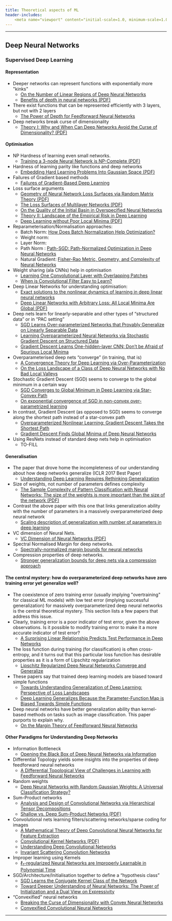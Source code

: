 ```yaml
---
title: Theoretical aspects of ML
header-includes:
    <meta name="viewport" content="initial-scale=1.0, minimum-scale=1.0, maximum-scale=1.0, user-scalable=no" />
---
```



- - - -
## Deep Neural Networks

### Supervised Deep Learning
#### Representation
* Deeper networks can represent functions with exponentially more "kinks" 
  - [On the Number of Linear Regions of Deep Neural Networks](https://arxiv.org/abs/1402.1869)
  - [Benefits of depth in neural networks (PDF)](http://proceedings.mlr.press/v49/telgarsky16.pdf)
* There exist functions that can be represented efficiently with 3 layers, but not with 2 layers 
  - [The Power of Depth for Feedforward Neural Networks](https://arxiv.org/abs/1512.03965)
* Deep networks break curse of dimensionality 
  - [Theory I: Why and When Can Deep Networks Avoid the Curse of Dimensionality? (PDF)](https://cbmm.mit.edu/sites/default/files/publications/CBMM-Memo-058-v6.pdf)

#### Optimisation 
* NP Hardness of learning even small networks.
  - [Training a 3-node Neural Network is NP-Complete (PDF)](https://papers.nips.cc/paper/125-training-a-3-node-neural-network-is-np-complete.pdf)
* Hardness of learning parity like functions and deep networks
  - [Embedding Hard Learning Problems Into Gaussian Space (PDF)](https://core.ac.uk/download/pdf/62919210.pdf)
* Failures of Gradient based methods
  - [Failures of Gradient-Based Deep Learning](https://arxiv.org/abs/1703.07950.abs)
* Loss surface arguments
  - [Geometry of Neural Network Loss Surfaces via Random Matrix Theory (PDF)](http://proceedings.mlr.press/v70/pennington17a/pennington17a.pdf)
  - [The Loss Surfaces of Multilayer Networks (PDF)](http://proceedings.mlr.press/v38/choromanska15.pdf)
  - [On the Quality of the Initial Basin in Overspecified Neural Networks](https://arxiv.org/abs/1511.04210)
  - [Theory II: Landscape of the Empirical Risk in Deep Learning](https://arxiv.org/abs/1703.09833abs)
  - [Deep Learning without Poor Local Minima (PDF)](http://papers.nips.cc/paper/6112-deep-learning-without-poor-local-minima.pdf)
* Reparameterisation/Normalisation approaches:
  - Batch Norm: [How Does Batch Normalization Help Optimization?](https://arxiv.org/abs/1805.11604)
  - Weight norm: 
  - Layer Norm: 
  - Path Norm : [Path-SGD: Path-Normalized Optimization in Deep Neural Networks](https://arxiv.org/abs/1506.02617)
  - Natural Gradient: [Fisher-Rao Metric, Geometry, and Complexity of Neural Networks](https://arxiv.org/abs/1711.01530)
* Weight sharing (ala CNNs) help in optimisation
  - [Learning One Convolutional Layer with Overlapping Patches](https://arxiv.org/abs/1802.02547)
  - [When is Convolutional Filter Easy to Learn?](https://arxiv.org/abs/1709.06129)
* Deep Linear Networks for understanding optimisation:
  - [Exact solutions to the nonlinear dynamics of learning in deep linear neural networks](https://arxiv.org/abs/1312.6120)
  - [Deep Linear Networks with Arbitrary Loss: All Local Minima Are Global (PDF)](http://proceedings.mlr.press/v80/laurent18a/laurent18a.pdf)
* Deep nets learn for linearly-separable and other types of “structured data” or in “PAC setting”
  - [SGD Learns Over-parameterized Networks that Provably Generalize on Linearly Separable Data](https://arxiv.org/abs/1710.10174)
  - [Learning Overparameterized Neural Networks via Stochastic Gradient Descent on Structured Data](https://arxiv.org/abs/1808.01204)
  - [Gradient Descent Learns One-hidden-layer CNN: Don’t be Afraid of Spurious Local Minima](https://arxiv.org/abs/1712.00779)
* Overparameterised deep nets “converge” (in training, that is)
  - [A Convergence Theory for Deep Learning via Over-Parameterization](https://arxiv.org/abs/1811.03962)
  - [On the Loss Landscape of a Class of Deep Neural Networks with No Bad Local Valleys](https://arxiv.org/abs/1809.10749)
* Stochastic Gradient Descent (SGD) seems to converge to the global minimum in a certain way
  - [SGD Converges to Global Minimum in Deep Learning via Star-Convex Path](https://arxiv.org/abs/1901.00451)
  - [On exponential convergence of SGD in non-convex over-parametrized learning](https://arxiv.org/abs/1811.02564)
* In contrast, Gradient Descent (as opposed to SGD) seems to converge along the shortest path instead of a star-convex path
  - [Overparameterized Nonlinear Learning: Gradient Descent Takes the Shortest Path](https://arxiv.org/abs/1812.10004)
  - [Gradient Descent Finds Global Minima of Deep Neural Networks](https://arxiv.org/abs/1811.03804)
* Using ResNets instead of standard deep nets help in optimisation
  - TO-FILL
  
#### Generalisation
* The paper that drove home the incompleteness of our understanding about how deep networks generalize (ICLR 2017 Best Paper)
  - [Understanding Deep Learning Requires Rethinking Generalization](https://arxiv.org/abs/1611.03530)
* Size of weights, not number of parameters defines complexity
  - [The Sample Complexity of Pattern Classification with Neural Networks: The size of the weights is more important than the size of the network (PDF)](http://www.yaroslavvb.com/papers/bartlett-sample.pdf)
* Contrast the above paper with this one that links generalization ability with the number of parameters in a massively overparameterized deep neural network
  - [Scaling description of generalization with number of parameters in deep learning](https://arxiv.org/abs/1901.01608)
* VC dimension of Neural Nets.
  - [VC Dimension of Neural Networks (PDF)](http://mathsci.kaist.ac.kr/~nipl/mas557/VCD_ANN_3.pdf)
* Spectral Normalised Margin for deep networks.
  - [Spectrally-normalized margin bounds for neural networks](https://arxiv.org/abs/1706.08498)
* Compression properties of deep networks.
  - [Stronger generalization bounds for deep nets via a compression approach](https://arxiv.org/abs/1802.05296)
  
#### The central mystery: how do overparameterized deep networks have zero training error yet generalize well?
* The coexistence of zero training error (usually implying "overtraining" for classical ML models) with low test error (implying successful generalization) for massively overparameterized deep neural networks is the central theoretical mystery.  This section lists a few papers that address this issue.
* Clearly, training error is a poor indicator of test error, given the above observations.  Is it possible to modify training error to make it a more accurate indicator of test error?
  - [A Surprising Linear Relationship Predicts Test Performance in Deep Networks](https://arxiv.org/abs/1807.09659)
* The loss function during training (for classification) is often cross-entropy, and it turns out that this particular loss function has desirable properties as it is a form of Lipschitz regularization
  - [Lipschitz Regularized Deep Neural Networks Converge and Generalize](https://arxiv.org/abs/1808.09540)
* These papers say that trained deep learning models are biased toward simple functions
  - [Towards Understanding Generalization of Deep Learning: Perspective of Loss Landscapes](https://arxiv.org/abs/1706.10239)
  - [Deep Learning Generalizes Because the Parameter-Function Map is Biased Towards Simple Functions](https://arxiv.org/abs/1805.08522)
* Deep neural networks have better generalization ability than kernel-based methods on tasks such as image classification.  This paper purports to explain why.
  - [On the Margin Theory of Feedforward Neural Networks](https://arxiv.org/abs/1810.05369)
    
#### Other Paradigms for Understanding Deep Networks
* Information Bottleneck
  - [Opening the Black Box of Deep Neural Networks via Information](https://arxiv.org/abs/1703.00810)
* Differential Topology yields some insights into the properties of deep feedforward neural networks
  - [A Differential Topological View of Challenges in Learning with Feedforward Neural Networks](https://arxiv.org/abs/1811.10304)
* Random weights
  - [Deep Neural Networks with Random Gaussian Weights: A Universal Classification Strategy?](https://arxiv.org/abs/1504.08291)
* Sum-Product networks
  - [Analysis and Design of Convolutional Networks via Hierarchical Tensor Decompositions](https://arxiv.org/abs/1705.02302)
  - [Shallow vs. Deep Sum-Product Networks (PDF)](https://papers.nips.cc/paper/4350-shallow-vs-deep-sum-product-networks.pdf)
* Convolutional nets learning filters/scattering networks/sparse coding for images
  - [A Mathematical Theory of Deep Convolutional Neural Networks for Feature Extraction](https://arxiv.org/abs/1512.06293)
  - [Convolutional Kernel Networks (PDF)](https://papers.nips.cc/paper/5348-convolutional-kernel-networks.pdf)
  - [Understanding Deep Convolutional Networks](https://arxiv.org/abs/1601.04920)
  - [Invariant Scattering Convolution Networks](https://arxiv.org/abs/1203.1513)
* Improper learning using Kernels
  - [$\ell_1$-regularized Neural Networks are Improperly Learnable in Polynomial Time](https://arxiv.org/abs/1510.03528)
* SGD/Architecture/Initialisation together to define a “hypothesis class”
  - [SGD Learns the Conjugate Kernel Class of the Network](https://arxiv.org/abs/1702.08503)
  - [Toward Deeper Understanding of Neural Networks: The Power of Initialization and a Dual View on Expressivity](https://arxiv.org/abs/1602.05897)
* “Convexified” neural networks
  - [Breaking the Curse of Dimensionality with Convex Neural Networks](http://jmlr.org/papers/volume18/14-546/14-546.pdf)
  - [Convexified Convolutional Neural Networks](https://arxiv.org/abs/1609.01000)


- - - -
